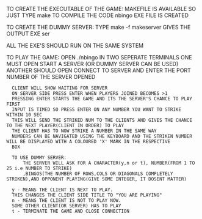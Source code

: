 TO CREATE THE EXECUTABLE OF THE GAME:
  MAKEFILE IS AVAILABLE SO JUST TYPE make TO COMPILE THE CODE
  nbingo EXE FILE IS CREATED
  
  TO CREATE THE DUMMY SERVER:
    TYPE make -f makeserver
    GIVES THE OUTPUT EXE ser
    
  ALL THE EXE'S SHOULD RUN ON THE SAME SYSTEM
  
  TO PLAY THE GAME:
      OPEN ./nbingo IN TWO SEPERATE TERMINALS
      ONE MUST OPEN START A SERVER
      (OR DUMMY SERVER CAN BE USED)
      ANOTHER SHOULD OPEN CONNECT TO SERVER AND ENTER THE PORT NUMBER OF THE SERVER OPENED
      
      CLIENT WILL SHOW WAITING FOR SERVER
      ON SERVER SIDE PRESS ENTER WHEN PLAYERS JOINED BECOMES >1
      PRESSING ENTER STARTS THE GAME AND ITS THE SERVER'S CHANCE TO PLAY FIRST
      INPUT IS TIMED SO PRESS ENTER ON ANY NUMBER YOU WANT TO STRIKE WITHIN 10 SEC
      THIS WILL SEND THE STRIKED NUM TO THE CLIENTS AND GIVES THE CHANCE TO THE NEXT PLAYER(CLIENT IN ORDER) TO PLAY
      THE CLIENT HAS TO NOW STRIKE A NUMBER IN THE SAME WAY
      NUMBERS CAN BE NAVIGATED USING THE KEYBOARD AND THE STRIKEN NUMBER WILL BE DISPLAYED WITH A COLOURED 'X' MARK IN THE RESPECTIVE
      BOX
      
      TO USE DUMMY SERVER:
          THE SERVER WILL ASK FOR A CHARACTER(y,n or t), NUMBER(FROM 1 TO 25 i.e NUMBER TO STRIKE)
          ,BINGOS(THE NUMBER OF ROWS,COLS OR DIAGONALS COMPLETELY STRIKEN),AND OPPONENT PLAYING(GIVE SOME INTEGER, IT DOSENT MATTER)
          
      y - MEANS THE CLIENT IS NEXT TO PLAY.
      THIS CHANGES THE CLIENT SIDE TITLE TO "YOU ARE PLAYING"
      n - MEANS THE CLIENT IS NOT TO PLAY NOW.
      SOME OTHER CLIENT(OR SERVER) HAS TO PLAY
      t - TERMINATE THE GAME AND CLOSE CONNECTION 
      

